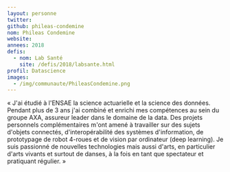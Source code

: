 ```yaml
---
layout: personne
twitter: 
github: phileas-condemine
nom: Phileas Condemine
website:
annees: 2018
defis: 
  - nom: Lab Santé
    site: /defis/2018/labsante.html
profil: Datascience
images:
  - /img/communaute/PhileasCondemine.png
---
```


« J'ai étudié à l'ENSAE la science actuarielle et la science des
données. Pendant plus de 3 ans j'ai combiné et enrichi mes compétences
au sein du groupe AXA, assureur leader dans le domaine de la data. Des
projets personnels complémentaires m'ont amené à travailler sur des
sujets d'objets connectés, d'interopérabilité des systèmes
d'information, de prototypage de robot 4-roues et de vision par
ordinateur (deep learning). Je suis passionné de nouvelles technologies
mais aussi d'arts, en particulier d'arts vivants et surtout de danses,
à la fois en tant que spectateur et pratiquant régulier. »
